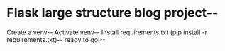 # Flask large structure blog project--
Create a venv--
Activate venv--
Install requirements.txt (pip install -r requirements.txt)--
ready to go!--
